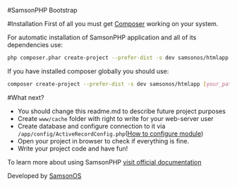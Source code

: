 #SamsonPHP Bootstrap

#Installation
First of all you must get [Composer](http://getcomposer.org) working on your system.

For automatic installation of SamsonPHP application and all of its dependencies use:
```bash
php composer.phar create-project --prefer-dist -s dev samsonos/htmlapp [your_path]
``` 

If you have installed composer globally you should use: 
```bash
composer create-project --prefer-dist -s dev samsonos/htmlapp [your_path]
```

#What next?
* You should change this readme.md to describe future project purposes
* Create ```www/cache``` folder with right to write for your web-server user
* Create database and configure connection to it via ```/app/config/ActiveRecordConfig.php```([How to configure module](https://github.com/samsonphp/config))
* Open your project in browser to check if everything is fine.
* Write your project code and have fun!

To learn more about using SamsonPHP [visit official documentation](http://samsonphp.com)

Developed by [SamsonOS](http://samsonos.com/)
